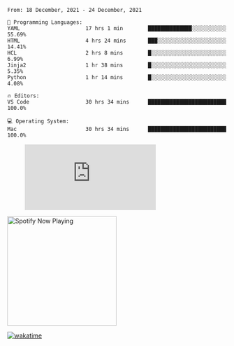 <!--START_SECTION:waka-->
```text
From: 18 December, 2021 - 24 December, 2021

💬 Programming Languages: 
YAML                     17 hrs 1 min        ██████████████░░░░░░░░░░░   55.69% 
HTML                     4 hrs 24 mins       ███░░░░░░░░░░░░░░░░░░░░░░   14.41% 
HCL                      2 hrs 8 mins        █░░░░░░░░░░░░░░░░░░░░░░░░   6.99% 
Jinja2                   1 hr 38 mins        █░░░░░░░░░░░░░░░░░░░░░░░░   5.35% 
Python                   1 hr 14 mins        █░░░░░░░░░░░░░░░░░░░░░░░░   4.08%

🔥 Editors: 
VS Code                  30 hrs 34 mins      █████████████████████████   100.0%

💻 Operating System: 
Mac                      30 hrs 34 mins      █████████████████████████   100.0%

```


<!--END_SECTION:waka-->

<figure><embed src="https://wakatime.com/share/@gregnrobinson/001c6d31-0c95-44f9-b6d7-9fd705354f62.svg"></embed></figure>

[<img src="https://spotify-playing-gregnrobinson.vercel.app/api/spotify/?background_color=transparent&border_color=transparent" alt="Spotify Now Playing" width="250" />](https://open.spotify.com/user/gregnrobinson-ca)

[![wakatime](https://wakatime.com/badge/user/37718f76-572e-4513-b2c5-41c4d93d287a.svg)](https://wakatime.com/@37718f76-572e-4513-b2c5-41c4d93d287a)



